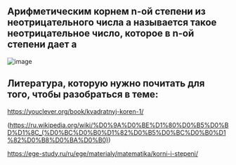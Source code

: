 ## Арифметическим корнем n-ой степени из неотрицательного числа а называется такое неотрицательное число, которое в n-ой степени дает а
![image](https://user-images.githubusercontent.com/114632272/195480785-d1d22348-3cfa-480e-b140-49e80dcc152c.png)
## Литература, которую нужно почитать для того, чтобы разобраться в теме:
https://youclever.org/book/kvadratnyj-koren-1/

(https://ru.wikipedia.org/wiki/%D0%9A%D0%BE%D1%80%D0%B5%D0%BD%D1%8C_(%D0%BC%D0%B0%D1%82%D0%B5%D0%BC%D0%B0%D1%82%D0%B8%D0%BA%D0%B0))

https://ege-study.ru/ru/ege/materialy/matematika/korni-i-stepeni/
